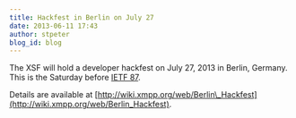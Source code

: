 ```yaml
---
title: Hackfest in Berlin on July 27
date: 2013-06-11 17:43
author: stpeter
blog_id: blog
---
```


The XSF will hold a developer hackfest on July 27, 2013 in Berlin, Germany. This is the Saturday before [IETF 87](https://www.ietf.org/meeting/87/index.html).

Details are available at [http://wiki.xmpp.org/web/Berlin\_Hackfest](http://wiki.xmpp.org/web/Berlin_Hackfest).
